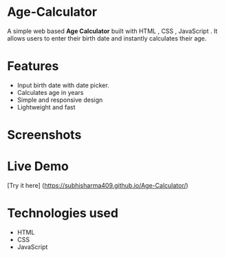 # Age-Calculator
A simple web based **Age Calculator** built with HTML , CSS , JavaScript .
It allows users to enter their birth date and instantly calculates their age.

# Features
- Input birth date with date picker.
- Calculates age in years
- Simple and responsive design
- Lightweight and fast

# Screenshots


# Live Demo
[Try it here] (https://subhisharma409.github.io/Age-Calculator/)

# Technologies used
- HTML
- CSS
- JavaScript

